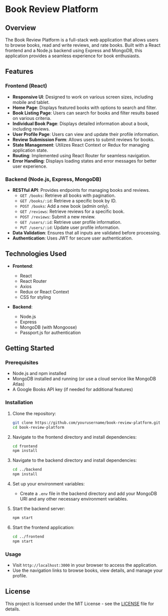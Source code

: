 # Book Review Platform

## Overview

The Book Review Platform is a full-stack web application that allows users to browse books, read and write reviews, and rate books. Built with a React frontend and a Node.js backend using Express and MongoDB, this application provides a seamless experience for book enthusiasts.

## Features

### Frontend (React)
- **Responsive UI**: Designed to work on various screen sizes, including mobile and tablet.
- **Home Page**: Displays featured books with options to search and filter.
- **Book Listing Page**: Users can search for books and filter results based on various criteria.
- **Individual Book Page**: Displays detailed information about a book, including reviews.
- **User Profile Page**: Users can view and update their profile information.
- **Review Submission Form**: Allows users to submit reviews for books.
- **State Management**: Utilizes React Context or Redux for managing application state.
- **Routing**: Implemented using React Router for seamless navigation.
- **Error Handling**: Displays loading states and error messages for better user experience.

### Backend (Node.js, Express, MongoDB)
- **RESTful API**: Provides endpoints for managing books and reviews.
  - `GET /books`: Retrieve all books with pagination.
  - `GET /books/:id`: Retrieve a specific book by ID.
  - `POST /books`: Add a new book (admin only).
  - `GET /reviews`: Retrieve reviews for a specific book.
  - `POST /reviews`: Submit a new review.
  - `GET /users/:id`: Retrieve user profile information.
  - `PUT /users/:id`: Update user profile information.
- **Data Validation**: Ensures that all inputs are validated before processing.
- **Authentication**: Uses JWT for secure user authentication.

## Technologies Used
- **Frontend**: 
  - React
  - React Router
  - Axios
  - Redux or React Context
  - CSS for styling

- **Backend**: 
  - Node.js
  - Express
  - MongoDB (with Mongoose)
  - Passport.js for authentication

## Getting Started

### Prerequisites
- Node.js and npm installed
- MongoDB installed and running (or use a cloud service like MongoDB Atlas)
- A Google Books API key (if needed for additional features)

### Installation

1. Clone the repository:
   ```bash
   git clone https://github.com/yourusername/book-review-platform.git
   cd book-review-platform
   ```

2. Navigate to the frontend directory and install dependencies:
   ```bash
   cd frontend
   npm install
   ```

3. Navigate to the backend directory and install dependencies:
   ```bash
   cd ../backend
   npm install
   ```

4. Set up your environment variables:
   - Create a `.env` file in the backend directory and add your MongoDB URI and any other necessary environment variables.

5. Start the backend server:
   ```bash
   npm start
   ```

6. Start the frontend application:
   ```bash
   cd ../frontend
   npm start
   ```

### Usage
- Visit `http://localhost:3000` in your browser to access the application.
- Use the navigation links to browse books, view details, and manage your profile.


## License
This project is licensed under the MIT License - see the [LICENSE](LICENSE) file for details.
